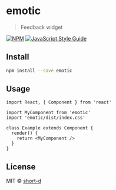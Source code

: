 # emotic

> Feedback widget

[![NPM](https://img.shields.io/npm/v/emotic.svg)](https://www.npmjs.com/package/emotic) [![JavaScript Style Guide](https://img.shields.io/badge/code_style-standard-brightgreen.svg)](https://standardjs.com)

## Install

```bash
npm install --save emotic
```

## Usage

```tsx
import React, { Component } from 'react'

import MyComponent from 'emotic'
import 'emotic/dist/index.css'

class Example extends Component {
  render() {
    return <MyComponent />
  }
}
```

## License

MIT © [short-d](https://github.com/short-d)
